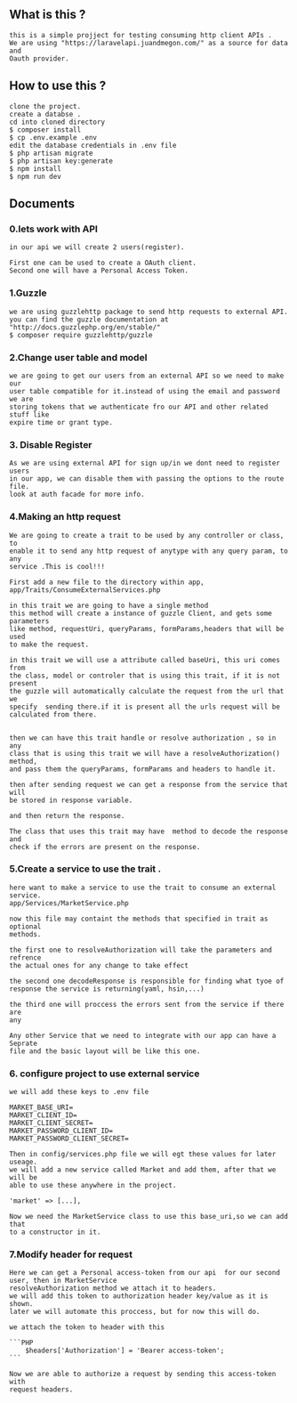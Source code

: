 ## What is this ?
    this is a simple projject for testing consuming http client APIs .
    We are using "https://laravelapi.juandmegon.com/" as a source for data and 
    Oauth provider.

## How to use this ?
    clone the project.
    create a databse .
    cd into cloned directory
    $ composer install
    $ cp .env.example .env
    edit the database credentials in .env file
    $ php artisan migrate
    $ php artisan key:generate
    $ npm install
    $ npm run dev


## Documents 
### 0.lets work with API
    in our api we will create 2 users(register).

    First one can be used to create a OAuth client.
    Second one will have a Personal Access Token.
### 1.Guzzle
    we are using guzzlehttp package to send http requests to external API.
    you can find the guzzle documentation at "http://docs.guzzlephp.org/en/stable/"
    $ composer require guzzlehttp/guzzle

### 2.Change user table and model
    we are going to get our users from an external API so we need to make our
    user table compatible for it.instead of using the email and password we are
    storing tokens that we authenticate fro our API and other related stuff like
    expire time or grant type.

### 3. Disable Register
    As we are using external API for sign up/in we dont need to register users
    in our app, we can disable them with passing the options to the route file.
    look at auth facade for more info.

### 4.Making an http request
    We are going to create a trait to be used by any controller or class, to
    enable it to send any http request of anytype with any query param, to any
    service .This is cool!!!

    First add a new file to the directory within app,
    app/Traits/ConsumeExternalServices.php

    in this trait we are going to have a single method
    this method will create a instance of guzzle Client, and gets some
    parameters
    like method, requestUri, queryParams, formParams,headers that will be used 
    to make the request.

    in this trait we will use a attribute called baseUri, this uri comes from
    the class, model or controler that is using this trait, if it is not present
    the guzzle will automatically calculate the request from the url that we
    specify  sending there.if it is present all the urls request will be
    calculated from there.


    then we can have this trait handle or resolve authorization , so in any
    class that is using this trait we will have a resolveAuthorization() method,
    and pass them the queryParams, formParams and headers to handle it.

    then after sending request we can get a response from the service that will
    be stored in response variable.

    and then return the response.

    The class that uses this trait may have  method to decode the response and
    check if the errors are present on the response.


### 5.Create a service to use the trait .
    here want to make a service to use the trait to consume an external service.
    app/Services/MarketService.php 

    now this file may containt the methods that specified in trait as optional
    methods.

    the first one to resolveAuthorization will take the parameters and refrence
    the actual ones for any change to take effect 

    the second one decodeResponse is responsible for finding what tyoe of
    response the service is returning(yaml, hsin,...)

    the third one will proccess the errors sent from the service if there are
    any

    Any other Service that we need to integrate with our app can have a Seprate
    file and the basic layout will be like this one.

### 6. configure project to use external service
    we will add these keys to .env file

    MARKET_BASE_URI=
    MARKET_CLIENT_ID=
    MARKET_CLIENT_SECRET=
    MARKET_PASSWORD_CLIENT_ID=
    MARKET_PASSWORD_CLIENT_SECRET=

    Then in config/services.php file we will egt these values for later useage.
    we will add a new service called Market and add them, after that we will be
    able to use these anywhere in the project.

    'market' => [...],

    Now we need the MarketService class to use this base_uri,so we can add that
    to a constructor in it.

### 7.Modify header for request
    Here we can get a Personal access-token from our api  for our second user, then in MarketService
    resolveAuthorization method we attach it to headers.
    we will add this token to authorization header key/value as it is shown.
    later we will automate this proccess, but for now this will do.

    we attach the token to header with this

    ```PHP 
        $headers['Authorization'] = 'Bearer access-token';
    ```

    Now we are able to authorize a request by sending this access-token with
    request headers.






